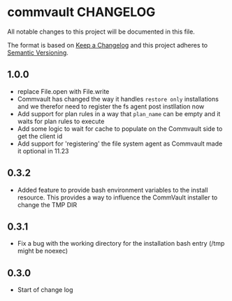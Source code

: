 # commvault CHANGELOG

All notable changes to this project will be documented in this file.

The format is based on [Keep a Changelog](http://keepachangelog.com/) and this project adheres to [Semantic Versioning](http://semver.org/).

## 1.0.0

- replace File.open with File.write
- Commvault has changed the way it handles `restore only` installations and we therefor need to register the fs agent post instllation now
- Add support for plan rules in a way that `plan_name` can be empty and it waits for plan rules to execute
- Add some logic to wait for cache to populate on the Commvault side to get the client id
- Add support for 'registering' the file system agent as Commvault made it optional in 11.23

## 0.3.2

- Added feature to provide bash environment variables to the install resource. This provides a way to influence the CommVault installer to change the TMP DIR

## 0.3.1

- Fix a bug with the working directory for the installation bash entry (/tmp might be noexec)

## 0.3.0

- Start of change log
